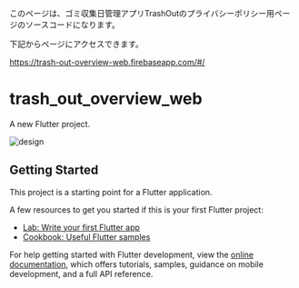 このページは、ゴミ収集日管理アプリTrashOutのプライバシーポリシー用ページのソースコードになります。

下記からページにアクセスできます。

https://trash-out-overview-web.firebaseapp.com/#/



# trash_out_overview_web

A new Flutter project.

![design](https://user-images.githubusercontent.com/38497198/173172292-83ed3828-4350-47e3-b586-c677a9fa7d2e.png)


## Getting Started

This project is a starting point for a Flutter application.

A few resources to get you started if this is your first Flutter project:

- [Lab: Write your first Flutter app](https://docs.flutter.dev/get-started/codelab)
- [Cookbook: Useful Flutter samples](https://docs.flutter.dev/cookbook)

For help getting started with Flutter development, view the
[online documentation](https://docs.flutter.dev/), which offers tutorials,
samples, guidance on mobile development, and a full API reference.

